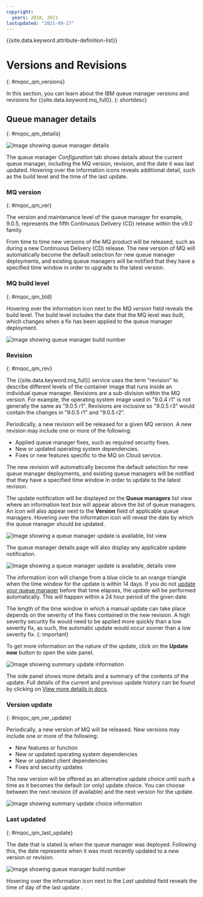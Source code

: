 ```yaml
---
copyright:
  years: 2018, 2021
lastupdated: "2021-09-27"
---
```


{{site.data.keyword.attribute-definition-list}}

# Versions and Revisions
{: #mqoc_qm_versions}

In this section, you can learn about the IBM queue manager versions and revisions for {{site.data.keyword.mq_full}}.
{: shortdesc}

## Queue manager details
{: #mqoc_qm_details}

![Image showing queue manager details](../images/mqoc_qm_details.png)

The queue manager *Configuration* tab shows details about the current queue manager, including the MQ version, revision, and the date it was last updated. Hovering over the information icons reveals additional detail, such as the build level and the time of the last update.

### MQ version
{: #mqoc_qm_ver}

The version and maintenance level of the queue manager for example, 9.0.5, represents the fifth Continuous Delivery (CD) release within the v9.0 family.

From time to time new versions of the MQ product will be released, such as during a new Continuous Delivery (CD) release. The new version of MQ will automatically become the default selection for new queue manager deployments, and existing queue managers will be notified that they have a specified time window in order to upgrade to the latest version.

### MQ build level
{: #mqoc_qm_bld}

Hovering over the information icon next to the *MQ version* field reveals the build level. The build level includes the date that the MQ level was built, which changes when a fix has been applied to the queue manager deployment.

![Image showing queue manager build number](../images/mqoc_qm_build_level.png)

### Revision
{: #mqoc_qm_rev}

The {{site.data.keyword.mq_full}} service uses the term "revision" to describe different levels of the container image that runs inside an individual queue manager. Revisions are a sub-division within the MQ version. For example, the operating system image used in "9.0.4 r1" is not generally the same as "9.0.5 r1". Revisions are inclusive so "9.0.5 r3" would contain the changes in "9.0.5 r1" and "9.0.5 r2".

Periodically, a new revision will be released for a given MQ version. A new revision may include one or more of the following:
* Applied queue manager fixes, such as required security fixes.
* New or updated operating system dependencies.
* Fixes or new features specific to the MQ on Cloud service.

The new revision will automatically become the default selection for new queue manager deployments, and existing queue managers will be notified that they have a specified time window in order to update to the latest revision.

The update notification will be displayed on the **Queue managers** list view where an information text box will appear above the list of queue managers. An icon will also appear next to the **Version** field of applicable queue managers. Hovering over the information icon will reveal the date by which the queue manager should be updated.

![Image showing a queue manager update is available, list view](../images/mqoc_qm_update_available.png)

The queue manager details page will also display any applicable update notification.

![Image showing a queue manager update is available, details view](../images/mqoc_qm_rev_update_qmview.png)

The information icon will change from a blue circle to an orange triangle when the time window for the update is within 14 days. If you do not [update your queue manager](/docs/services/mqcloud?topic=mqcloud-mqoc_qm_update) before that time elapses, the update will be performed automatically. This will happen within a 24 hour period of the given date.

The length of the time window in which a manual update can take place depends on the severity of the fixes contained in the new revision. A high severity security fix would need to be applied more quickly than a low severity fix, as such, the automatic update would occur sooner than a low severity fix.
{: important}

To get more information on the nature of the update, click on the **Update now** button to open the side panel.

![Image showing summary update information](../images/mqoc_qm_update_summary.png)

The side panel shows more details and a summary of the contents of the update. Full details of the current and previous update history can be found by clicking on [View more details in docs](/docs/services/mqcloud?topic=mqcloud-mqoc_qm_ver_and_rev_content).

### Version update
{: #mqoc_qm_ver_update}

Periodically, a new version of MQ will be released. New versions may include one or more of the following:
* New features or function
* New or updated operating system dependencies
* New or updated client dependencies
* Fixes and security updates

The new version will be offered as an alternative update choice until such a time as it becomes the default (or only) update choice. You can choose between the next revision (if available) and the next version for the update.

![Image showing summary update choice information](../images/mqoc_qm_update_summary_choice.png)

### Last updated
{: #mqoc_qm_last_update}

The date that is stated is when the queue manager was deployed. Following this, the date represents when it was most recently updated to a new version or revision.

![Image showing queue manager build number](../images/mqoc_qm_updated_time.png)

Hovering over the information icon next to the *Last updated* field reveals the time of day of the last update .
